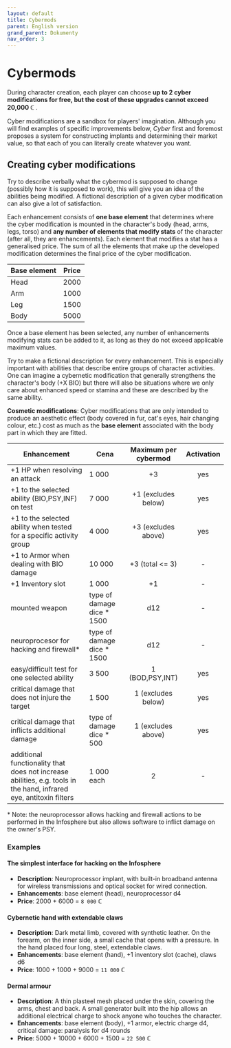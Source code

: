 ```yaml
---
layout: default
title: Cybermods
parent: English version
grand_parent: Dokumenty
nav_order: 3
---
```


# Cybermods

During character creation, each player can choose **up to 2 cyber modifications for free, but the cost of these upgrades cannot exceed 20,000 ℂ** .

Cyber modifications are a sandbox for players' imagination. Although you will find examples of specific improvements below, *Cyber* first and foremost proposes a system for constructing implants and determining their market value, so that each of you can literally create whatever you want.

## Creating cyber modifications

Try to describe verbally what the cybermod is supposed to change (possibly how it is supposed to work), this will give you an idea of the abilities being modified. A fictional description of a given cyber modification can also give a lot of satisfaction.

Each enhancement consists of **one base element** that determines where the cyber modification is mounted in the character's body (head, arms, legs, torso) and **any number of elements that modify stats** of the character (after all, they are enhancements). Each element that modifies a stat has a generalised price. The sum of all the elements that make up the developed modification determines the final price of the cyber modification.

| Base element | Price |
| ------------ | :---: |
| Head         | 2000  |
| Arm          | 1000  |
| Leg          | 1500  |
| Body         | 5000  |

Once a base element has been selected, any number of enhancements modifying stats can be added to it, as long as they do not exceed applicable maximum values.

Try to make a fictional description for every enhancement. This is especially important with abilities that describe entire groups of character activities. One can imagine a cybernetic modification that generally strengthens the character's body (+X BIO) but there will also be situations where we only care about enhanced speed or stamina and these are described by the same ability.

**Cosmetic modifications**: Cyber modifications that are only intended to produce an aesthetic effect (body covered in fur, cat's eyes, hair changing colour, etc.) cost as much as the **base element** associated with the body part in which they are fitted.

| Enhancement                                                                                                        | Cena                       | Maximum  per cybermod | Activation |
| ------------------------------------------------------------------------------------------------------------------ | -------------------------- | :-------------------: | :--------: |
| +1 HP when resolving an attack                                                                                     | 1 000                      |          +3           |    yes     |
| +1 to the selected ability (BIO,PSY,INF) on test                                                                   | 7 000                      |  +1 (excludes below)  |    yes     |
| +1 to the selected ability when tested for a specific activity group                                               | 4 000                      |  +3 (excludes above)  |    yes     |
| +1 to Armor when dealing with BIO damage                                                                           | 10 000                     |    +3 (total <= 3)    |     -      |
| +1 Inventory slot                                                                                                  | 1 000                      |          +1           |     -      |
| mounted weapon                                                                                                     | type of damage dice * 1500 |          d12          |     -      |
| neuroprocesor for hacking and firewall\*                                                                           | type of damage dice * 1500 |          d12          |     -      |
| easy/difficult test for one selected ability                                                                       | 3 500                      |    1 (BOD,PSY,INT)    |    yes     |
| critical damage that does not injure the target                                                                    | 1 500                      |  1 (excludes below)   |    yes     |
| critical damage that inflicts additional damage                                                                    | type of damage dice * 500  |  1  (excludes above)  |    yes     |
| additional functionality that does not increase abilities, e.g. tools in the hand, infrared eye, antitoxin filters | 1 000    each              |           2           |     -      |

\* Note: the neuroprocessor allows hacking and firewall actions to be performed in the Infosphere but also allows software to inflict damage on the owner's PSY.

### Examples

#### The simplest interface for hacking on the Infosphere

- **Description**: Neuroprocessor implant, with built-in broadband antenna for wireless transmissions and optical socket for wired connection.
- **Enhancements**: base element (head), neuroprocessor d4
- **Price**: 2000 + 6000 = `8 000` ℂ

#### Cybernetic hand with extendable claws

- **Description**: Dark metal limb, covered with synthetic leather. On the forearm, on the inner side, a small cache that opens with a pressure. In the hand placed four long, steel, extendable claws.
- **Enhancements**: base element (hand), +1 inventory slot (cache), claws d6
- **Price**: 1000 + 1000 + 9000 = `11 000` ℂ

#### Dermal armour

- **Description**: A thin plasteel mesh  placed under the skin, covering the arms, chest and back. A small generator built into the hip allows an additional electrical charge to shock anyone who touches the character.
- **Enhancements**: base element (body), +1 armor, electric charge d4, critical damage: paralysis for d4 rounds
- **Price**: 5000 + 10000 + 6000 + 1500 = `22 500` ℂ
